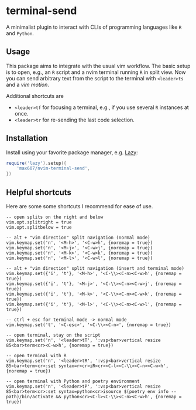 # terminal-send

A minimalist plugin to interact with CLIs of programming languages like `R` and `Python`.

## Usage

This package aims to integrate with the usual vim workflow.
The basic setup is to open, e.g., an `R` script and a nvim terminal running `R` in split view.
Now you can send arbitrary text from the script to the terminal with `<leader>ts` and a *vim motion*.

Additional shortcuts are

* `<leader>tf` for focusing a terminal, e.g., if you use several `R` instances at once.
* `<leader>tr` for re-sending the last code selection.

## Installation

Install using your favorite package manager, e.g. [Lazy](https://github.com/folke/lazy.nvim):

```lua
require('lazy').setup({
    'max607/nvim-terminal-send',
})
```

## Helpful shortcuts

Here are some some shortcuts I recommend for ease of use.

```
-- open splits on the right and below
vim.opt.splitright = true
vim.opt.splitbelow = true

-- alt + "vim direction" split navigation (normal mode)
vim.keymap.set('n', '<M-h>', '<C-w>h', {noremap = true})
vim.keymap.set('n', '<M-j>', '<C-w>j', {noremap = true})
vim.keymap.set('n', '<M-k>', '<C-w>k', {noremap = true})
vim.keymap.set('n', '<M-l>', '<C-w>l', {noremap = true})

-- alt + "vim direction" split navigation (insert and terminal mode)
vim.keymap.set({'i', 't'}, '<M-h>', '<C-\\><C-n><C-w>h', {noremap = true})
vim.keymap.set({'i', 't'}, '<M-j>', '<C-\\><C-n><C-w>j', {noremap = true})
vim.keymap.set({'i', 't'}, '<M-k>', '<C-\\><C-n><C-w>k', {noremap = true})
vim.keymap.set({'i', 't'}, '<M-l>', '<C-\\><C-n><C-w>l', {noremap = true})

-- ctrl + esc for terminal mode -> normal mode
vim.keymap.set('t', '<C-esc>', '<C-\\><C-n>', {noremap = true})

-- open terminal, stay on the script
vim.keymap.set('n', '<leader>tT', ':vsp<bar>vertical resize 85<bar>term<cr><C-w>h', {noremap = true})

-- open terminal with R
vim.keymap.set('n', '<leader>tR', ':vsp<bar>vertical resize 85<bar>term<cr>:set syntax=r<cr>iR<cr><C-l><C-\\><C-n><C-w>h', {noremap = true})

-- open terminal with Python and poetry environment
vim.keymap.set('n', '<leader>tP', ':vsp<bar>vertical resize 85<bar>term<cr>:set syntax=python<cr>isource $(poetry env info --path)/bin/activate && python<cr><C-l><C-\\><C-n><C-w>h', {noremap = true})
```
